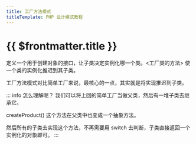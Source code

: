 ```yaml
---
title: 工厂方法模式
titleTemplate: PHP 设计模式教程
---
```


# {{ $frontmatter.title }}

定义一个用于创建对象的接口，让子类决定实例化哪一个类。<工厂类的方法> 使一个类的实例化推迟到其子类。

工厂方法模式对比简单工厂来说，最核心的一点，其实就是将实现推迟到子类。

::: info 怎么理解呢？
我们可以将上回的简单工厂当做父类，然后有一堆子类去继承它。

createProduct() 这个方法在父类中也变成一个抽象方法。

然后所有的子类去实现这个方法，不再需要用 switch 去判断，子类直接返回一个实例化的对象即可。
:::
